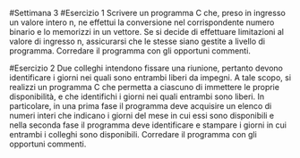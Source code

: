 #Settimana 3
#Esercizio 1
Scrivere un programma C che, preso in ingresso un valore intero n, ne effettui la conversione nel corrispondente numero binario e lo memorizzi in un vettore. Se si decide di effettuare limitazioni al valore di ingresso n, assicurarsi che le stesse siano gestite a livello di programma. Corredare il programma con gli opportuni commenti.

#Esercizio 2
Due colleghi intendono fissare una riunione, pertanto devono identificare i giorni nei quali sono entrambi liberi da impegni. A tale scopo, si realizzi un programma C che permetta a ciascuno di immettere le proprie disponibilità, e che identifichi i giorni nei quali entrambi sono liberi. In particolare, in una prima fase il programma deve acquisire un elenco di numeri interi che indicano i giorni del mese in cui essi sono disponibili e nella seconda fase il programma deve identificare e stampare i giorni in cui entrambi i colleghi sono disponibili. Corredare il programma con gli opportuni commenti.
